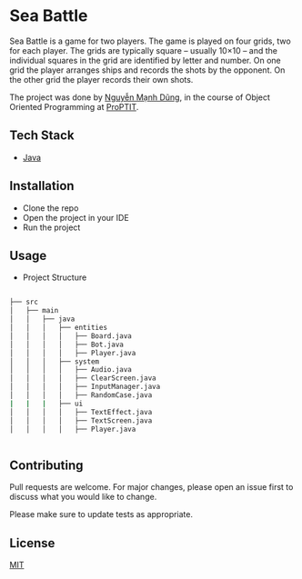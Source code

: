 # Sea Battle

Sea Battle is a game for two players. The game is played on four grids, two for each player. The grids are typically square – usually 10×10 – and the individual squares in the grid are identified by letter and number. On one grid the player arranges ships and records the shots by the opponent. On the other grid the player records their own shots.

The project was done by [Nguyễn Mạnh Dũng](https://github.com/DungNguyenCoder), in the course of Object Oriented Programming at [ProPTIT](https://proptit.com/).


## Tech Stack

- [Java](https://www.java.com/en/) 


## Installation

- Clone the repo
- Open the project in your IDE
- Run the project


## Usage

- Project Structure

```bash

├── src
│   ├── main
│   │   ├── java
│   │   │   ├── entities
│   │   │   │   ├── Board.java
│   │   │   │   ├── Bot.java
│   │   │   │   ├── Player.java
│   │   │   ├── system
│   │   │   │   ├── Audio.java
│   │   │   │   ├── ClearScreen.java
│   │   │   │   ├── InputManager.java
│   │   │   │   ├── RandomCase.java
|   |   |   ├── ui
│   │   │   │   ├── TextEffect.java
│   │   │   │   ├── TextScreen.java
│   │   │   │   ├── Player.java



```

## Contributing

Pull requests are welcome. For major changes, please open an issue first
to discuss what you would like to change.

Please make sure to update tests as appropriate.

## License

[MIT](https://choosealicense.com/licenses/mit/)